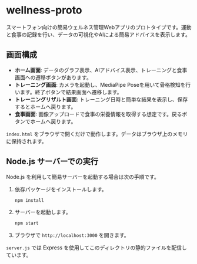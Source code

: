 # wellness-proto

スマートフォン向けの簡易ウェルネス管理Webアプリのプロトタイプです。運動と食事の記録を行い、データの可視化やAIによる簡易アドバイスを表示します。

## 画面構成
- **ホーム画面**: データのグラフ表示、AIアドバイス表示、トレーニングと食事画面への遷移ボタンがあります。
- **トレーニング画面**: カメラを起動し、MediaPipe Poseを用いて骨格検知を行います。終了ボタンで結果画面へ遷移します。
- **トレーニングリザルト画面**: トレーニング日時と簡単な結果を表示し、保存するとホームへ戻ります。
- **食事画面**: 画像アップロードで食事の栄養情報を取得する想定です。戻るボタンでホームへ戻ります。

`index.html` をブラウザで開くだけで動作します。データはブラウザ上のメモリに保持されます。

## Node.js サーバーでの実行
Node.js を利用して簡易サーバーを起動する場合は次の手順です。

1. 依存パッケージをインストールします。
   ```bash
   npm install
   ```
2. サーバーを起動します。
   ```bash
   npm start
   ```
3. ブラウザで `http://localhost:3000` を開きます。

`server.js` では Express を使用してこのディレクトリの静的ファイルを配信しています。
